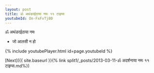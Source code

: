 ```yaml
---
layout: post
title: ॐ अथंडरईठाया नमः ११ टाइम्स
youtubeId: On-FxFvTj80
---
```

 
 
 ॐ अथंडरईठाया नमः  
 
 -  जो आलसी न हो 
 
  
 
  
 
 
 
 
 
 


{% include youtubePlayer.html id=page.youtubeId %}
 
[Next]({{ site.baseurl }}{% link  split1/_posts/2013-03-11-ॐ अदर्शनाया नमः ११ टाइम्स.md%})
 
